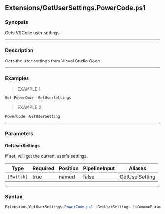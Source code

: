 Extensions/GetUserSettings.PowerCode.ps1
----------------------------------------




### Synopsis
Gets VSCode user settings



---


### Description

Gets the user settings from Visual Studio Code



---


### Examples
> EXAMPLE 1

```PowerShell
Get-PowerCode -GetUserSettings
```
> EXAMPLE 2

```PowerShell
PowerCode -GetUserSetting
```


---


### Parameters
#### **GetUserSettings**

If set, will get the current user's settings.






|Type      |Required|Position|PipelineInput|Aliases       |
|----------|--------|--------|-------------|--------------|
|`[Switch]`|true    |named   |false        |GetUserSetting|





---


### Syntax
```PowerShell
Extensions/GetUserSettings.PowerCode.ps1 -GetUserSettings [<CommonParameters>]
```
